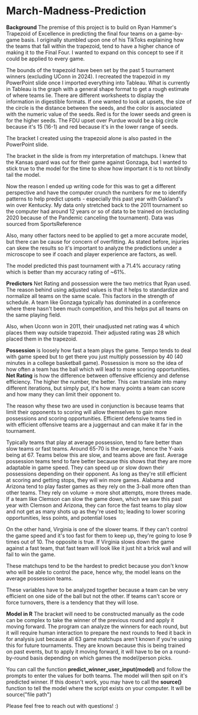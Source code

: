 # March-Madness-Prediction


**Background**
The premise of this project is to build on Ryan Hammer's Trapezoid of Excellence in predicting the final four teams on a game-by-game basis. I originally stumbled upon one of his TikToks explaining how the teams that fall within the trapezoid, tend to have a higher chance of making it to the Final Four. I wanted to expand on this concept to see if it could be applied to every game.

The bounds of the trapezoid have been set by the past 5 tournament winners (excluding UConn in 2024). I recreated the trapezoid in my PowerPoint slide once I imported everything into Tableau. What is currently in Tableau is the graph with a general shape format to get a rough estimate of where teams lie. There are different worksheets to display the information in digestible formats. If one wanted to look at upsets, the size of the circle is the distance between the seeds, and the color is associated with the numeric value of the seeds. Red is for the lower seeds and green is for the higher seeds. The FDU upset over Purdue would be a big circle because it's 15 (16-1) and red because it's in the lower range of seeds.

The bracket I created using the trapezoid alone is also pasted in the PowerPoint slide. 

The bracket in the slide is from my interpretation of matchups. I knew that the Kansas guard was out for their game against Gonzaga, but I wanted to stick true to the model for the time to show how important it is to not blindly tail the model.

Now the reason I ended up writing code for this was to get a different perspective and have the computer crunch the numbers for me to identify patterns to help predict upsets - especially this past year with Oakland's win over Kentucky. My data only stretched back to the 2011 tournament so the computer had around 12 years or so of data to be trained on (excluding 2020 because of the Pandemic canceling the tournament). Data was sourced from SportsReference

Also, many other factors need to be applied to get a more accurate model, but there can be cause for concern of overfitting. As stated before, injuries can skew the results so it's important to analyze the predictions under a microscope to see if coach and player experience are factors, as well.

The model predicted this past tournament with a 71.4% accuracy rating which is better than my accuracy rating of ~61%.


**Predictors**
Net Rating and possession were the two metrics that Ryan used. The reason behind using adjusted values is that it helps to standardize and normalize all teams on the same scale. This factors in the strength of schedule. A team like Gonzaga typically has dominated in a conference where there hasn't been much competition, and this helps put all teams on the same playing field. 

Also, when Uconn won in 2011, their unadjusted net rating was 4 which places them way outside trapezoid. Their adjusted rating was 28 which placed them in the trapezoid.

**Possession** is loosely how fast a team plays the game. Tempo tends to deal with game speed but to get there you just multiply possession by 40 (40 minutes in a college basketball game). Possession is more so the idea of how often a team has the ball which will lead to more scoring opportunities. 
**Net Rating** is how the difference between offensive efficiency and defense efficiency. The higher the number, the better. This can translate into many different iterations, but simply put, it's how many points a team can score and how many they can limit their opponent to.

The reason why these two are used in conjunction is because teams that limit their opponents to scoring will allow themselves to gain more possessions and scoring opportunities. Efficient defensive teams tied in with efficient offensive teams are a juggernaut and can make it far in the tournament. 

Typically teams that play at average possession, tend to fare better than slow teams or fast teams. Around 65-70 is the average, hence the Y-axis being at 67. Teams below this are slow, and teams above are fast. Average possession teams tend to fare better because this shows that they are more adaptable in game speed. They can speed up or slow down their possessions depending on their opponent. As long as they're still efficient at scoring and getting stops, they will win more games. Alabama and Arizona tend to play faster games as they rely on the 3-ball more often than other teams. They rely on volume -> more shot attempts, more threes made. If a team like Clemson can slow the game down, which we saw this past year with Clemson and Arizona, they can force the fast teams to play slow and not get as many shots up as they're used to; leading to lower scoring opportunities, less points, and potential loses

On the other hand, Virginia is one of the slower teams. If they can't control the game speed and it's too fast for them to keep up, they're going to lose 9 times out of 10. The opposite is true. If Virginia slows down the game against a fast team, that fast team will look like it just hit a brick wall and will fail to win the game.

These matchups tend to be the hardest to predict because you don't know who will be able to control the pace, hence why, the model leans on the average possession teams. 

These variables have to be analyzed together because a team can be very efficient on one side of the ball but not the other. If teams can't score or force turnovers, there is a tendency that they will lose.



**Model in R**
The bracket will need to be constructed manually as the code can be complex to take the winner of the previous round and apply it moving forward. The program can analyze the winners for each round, but it will require human interaction to prepare the next rounds to feed it back in for analysis just because all 63 game matchups aren't known if you're using this for future tournaments. They are known because this is being trained on past events, but to apply it moving forward, it will have to be on a round-by-round basis depending on which games the model/person picks.

You can call the function **predict_winner_user_input(model)** and follow the prompts to enter the values for both teams. The model will then spit on it's predicted winner. If this doesn't work, you may have to call the **source()** function to tell the model where the script exists on your computer. It will be source("file path")




Please feel free to reach out with questions! :)
